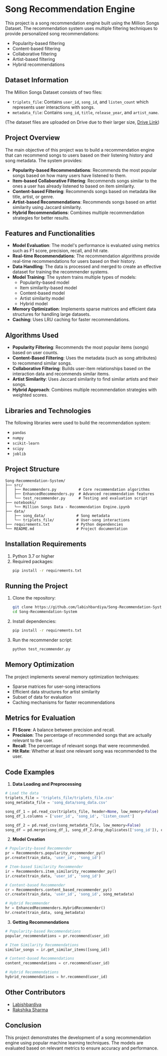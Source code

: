 # Song Recommendation Engine

This project is a song recommendation engine built using the Million Songs Dataset. The recommendation system uses multiple filtering techniques to provide personalized song recommendations:

- Popularity-based filtering
- Content-based filtering
- Collaborative filtering
- Artist-based filtering
- Hybrid recommendations

## Dataset Information
The Million Songs Dataset consists of two files:
- `triplets_file`: Contains `user_id`, `song_id`, and `listen_count` which represents user interactions with songs.
- `metadata_file`: Contains `song_id`, `title`, `release_year`, and `artist_name`.

(The dataset files are uploaded on Drive due to their larger size, [Drive Link](https://drive.google.com/drive/folders/1BxdFjDC774GiUqZcU01foMqZAgIR1XcS?usp=sharing))

## Project Overview
The main objective of this project was to build a recommendation engine that can recommend songs to users based on their listening history and song metadata. The system provides:

- **Popularity-based Recommendations**: Recommends the most popular songs based on how many users have listened to them.
- **Item-based Collaborative Filtering**: Recommends songs similar to the ones a user has already listened to based on item similarity.
- **Content-based Filtering**: Recommends songs based on metadata like title, artist, or genre.
- **Artist-based Recommendations**: Recommends songs based on artist similarity using Jaccard similarity.
- **Hybrid Recommendations**: Combines multiple recommendation strategies for better results.

## Features and Functionalities
- **Model Evaluation**: The model's performance is evaluated using metrics such as F1 score, precision, recall, and hit rate.
- **Real-time Recommendations**: The recommendation algorithms provide real-time recommendations for users based on their history.
- **Data Handling**: The data is processed and merged to create an effective dataset for training the recommender systems.
- **Model Training**: The system trains multiple types of models:
  - Popularity-based model
  - Item similarity-based model
  - Content-based model
  - Artist similarity model
  - Hybrid model
- **Memory Optimization**: Implements sparse matrices and efficient data structures for handling large datasets.
- **Caching**: Uses LRU caching for faster recommendations.

## Algorithms Used
- **Popularity Filtering**: Recommends the most popular items (songs) based on user counts.
- **Content-Based Filtering**: Uses the metadata (such as song attributes) to recommend similar songs.
- **Collaborative Filtering**: Builds user-item relationships based on the interaction data and recommends similar items.
- **Artist Similarity**: Uses Jaccard similarity to find similar artists and their songs.
- **Hybrid Approach**: Combines multiple recommendation strategies with weighted scores.

## Libraries and Technologies
The following libraries were used to build the recommendation system:
- `pandas`
- `numpy`
- `scikit-learn`
- `scipy`
- `joblib`

## Project Structure
```
Song-Recommendation-System/
├── src/
│   ├── Recommenders.py          # Core recommendation algorithms
│   ├── EnhancedRecommenders.py  # Advanced recommendation features
│   └── test_recommender.py      # Testing and evaluation script
├── notebooks/
│   └── Million Songs Data - Recommendation Engine.ipynb
├── data/
│   ├── song_data/              # Song metadata
│   └── triplets_file/          # User-song interactions
├── requirements.txt            # Python dependencies
└── README.md                   # Project documentation
```

## Installation Requirements
1. Python 3.7 or higher
2. Required packages:
   ```bash
   pip install -r requirements.txt
   ```

## Running the Project
1. Clone the repository:
   ```bash
   git clone https://github.com/labishbardiya/Song-Recommendation-System.git
   cd Song-Recommendation-System
   ```

2. Install dependencies:
   ```bash
   pip install -r requirements.txt
   ```

3. Run the recommender script:
   ```bash
   python test_recommender.py
   ```

## Memory Optimization
The project implements several memory optimization techniques:
- Sparse matrices for user-song interactions
- Efficient data structures for artist similarity
- Subset of data for evaluation
- Caching mechanisms for faster recommendations

## Metrics for Evaluation
- **F1 Score**: A balance between precision and recall.
- **Precision**: The percentage of recommended songs that are actually relevant to the user.
- **Recall**: The percentage of relevant songs that were recommended.
- **Hit Rate**: Whether at least one relevant song was recommended to the user.

## Code Examples
1. **Data Loading and Preprocessing**
```python
# Load the data
triplets_file = 'triplets_file/triplets_file.csv'
song_metadata_file = 'song_data/song_data.csv'

song_df_1 = pd.read_csv(triplets_file, header=None, low_memory=False)
song_df_1.columns = ['user_id', 'song_id', 'listen_count']

song_df_2 = pd.read_csv(song_metadata_file, low_memory=False)
song_df = pd.merge(song_df_1, song_df_2.drop_duplicates(['song_id']), on="song_id", how="left")
```

2. **Model Creation**
```python
# Popularity-based Recommender
pr = Recommenders.popularity_recommender_py()
pr.create(train_data, 'user_id', 'song_id')

# Item-based Similarity Recommender
ir = Recommenders.item_similarity_recommender_py()
ir.create(train_data, 'user_id', 'song_id')

# Content-based Recommender
cr = Recommenders.content_based_recommender_py()
cr.create(train_data, 'user_id', 'song_id', song_metadata)

# Hybrid Recommender
hr = EnhancedRecommenders.HybridRecommender()
hr.create(train_data, song_metadata)
```

3. **Getting Recommendations**
```python
# Popularity-based Recommendations
popular_recommendations = pr.recommend(user_id)

# Item Similarity Recommendations
similar_songs = ir.get_similar_items([song_id])

# Content-based Recommendations
content_recommendations = cr.recommend(user_id)

# Hybrid Recommendations
hybrid_recommendations = hr.recommend(user_id)
```

## Other Contributors

- [Labishbardiya](https://github.com/labishbardiya)
- [Rakshika Sharma](https://github.com/rakshika1)

## Conclusion
This project demonstrates the development of a song recommendation engine using popular machine learning techniques. The models are evaluated based on relevant metrics to ensure accuracy and performance.
